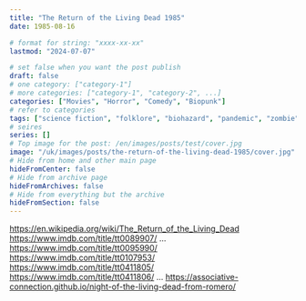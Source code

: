 ```yaml
---
title: "The Return of the Living Dead 1985"
date: 1985-08-16

# format for string: "xxxx-xx-xx"
lastmod: "2024-07-07"

# set false when you want the post publish
draft: false
# one category: ["category-1"]
# more categories: ["category-1", "category-2", ...]
categories: ["Movies", "Horror", "Comedy", "Biopunk"]
# refer to categories
tags: ["science fiction", "folklore", "biohazard", "pandemic", "zombie", "brain", "agent orange", "cannibals", "isolation"]
# seires
series: []
# Top image for the post: /en/images/posts/test/cover.jpg
image: "/uk/images/posts/the-return-of-the-living-dead-1985/cover.jpg"
# Hide from home and other main page
hideFromCenter: false
# Hide from archive page
hideFromArchives: false
# Hide from everything but the archive
hideFromSection: false
---
```

https://en.wikipedia.org/wiki/The_Return_of_the_Living_Dead
https://www.imdb.com/title/tt0089907/
...
https://www.imdb.com/title/tt0095990/
https://www.imdb.com/title/tt0107953/
https://www.imdb.com/title/tt0411805/
https://www.imdb.com/title/tt0411806/
...
https://associative-connection.github.io/night-of-the-living-dead-from-romero/
<!--more-->